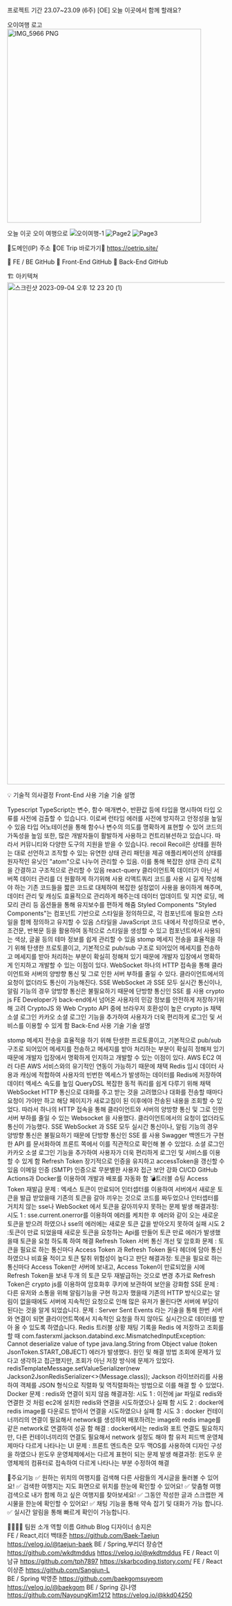 


프로젝트 기간 23.07~23.09 (6주)
[OE] 오늘 이곳에서 함께 할래요?

오이여행 로고
<img width="449" alt="IMG_5966 PNG" src="https://github.com/FIVEZO/front-end-toogo/assets/132332533/994e2f6d-4a97-4464-a7f3-2e9ae0acfa2d">

오늘 이곳 오이 여행으로
![오이여행-1](https://github.com/FIVEZO/front-end-toogo/assets/132332533/976d4c76-6ca8-417d-a2b6-92fe709496d0)
![Page2](https://github.com/FIVEZO/front-end-toogo/assets/132332533/dda510c2-a5b9-40c2-9dbf-4e51d410d0ad)
![Page3](https://github.com/FIVEZO/front-end-toogo/assets/132332533/455f3f89-2a5a-4d70-8b87-77a7d1c479e0)


🚪도메인(IP) 주소
🥒OE Trip 바로가기🥒 https://oetrip.site/

🔑 FE / BE GitHub
🥒 Front-End GitHub
🥒 Back-End GitHub

🏗 아키텍쳐
<img width="1163" alt="스크린샷 2023-09-04 오후 12 23 20 (1)" src="https://github.com/FIVEZO/front-end-toogo/assets/132332533/5cd32776-7c28-4ecf-addc-e0f2be27d0e6">

💡 기술적 의사결정
Front-End
사용 기술 기술 설명

Typescript    	TypeScript는 변수, 함수 매개변수, 반환값 등에 타입을 명시하여 타입 오류를 사전에 검출할 수 있습니다. 이로써 런타임 에러를 사전에 방지하고 안정성을 높일 수 있음 타입 어노테이션을 통해 함수나 변수의 의도를 명확하게 표현할 수 있어 코드의 가독성을 높임 또한, 많은 개발자들이 활발하게 사용하고 컨트리뷰션하고 있습니다. 따라서 커뮤니티와 다양한 도구의 지원을 받을 수 있습니다.
recoil	Recoil은 상태를 원하는 대로 선언하고 조작할 수 있는 유연한 상태 관리 패턴을 제공 애플리케이션의 상태를 원자적인 유닛인 "atom"으로 나누어 관리할 수 있음. 이를 통해 복잡한 상태 관리 로직을 간결하고 구조적으로 관리할 수 있음
react-query	클라이언트쪽 데이터가 아닌 서버쪽 데이터 관리를 더 원활하게 하기위해 사용
리액트쿼리 코드를 사용 시 길게 작성해야 하는 기존 코드들을 짧은 코드로 대체하여 복잡한 설정없이 사용을 용이하게 해주며, 데이터 관리 및 캐싱도 효율적으로 관리하게 해주는데 데이터 업데이트 및 지연 로딩, 메모리 관리 등 옵션들을 통해 유지보수를 편하게 해줌
Styled Components	"Styled Components"는 컴포넌트 기반으로 스타일을 정의하므로, 각 컴포넌트에 필요한 스타일을 함께 정의하고 유지할 수 있음
스타일을 JavaScript 코드 내에서 작성하므로 변수, 조건문, 반복문 등을 활용하여 동적으로 스타일을 생성할 수 있고 컴포넌트에서 사용되는 색상, 글꼴 등의 테마 정보를 쉽게 관리할 수 있음
stomp	메세지 전송을 효율적을 하기 위해 탄생한 프로토콜이고, 기본적으로 pub/sub 구조로 되어있어 메세지를 전송하고 메세지를 받아 처리하는 부분이 확실히 정해져 있기 때문에 개발자 입장에서 명확하게 인지하고 개발할 수 있는 이점이 있다.
WebSocket	하나의 HTTP 접속을 통해 클라이언트와 서버의 양방향 통신 및 그로 인한 서버 부하를 줄일 수 있다. 클라이언트에서의 요청이 없더라도 통신이 가능해진다.
SSE	WebSocket 과 SSE 모두 실시간 통신이나, 알림 기능의 경우 양방향 통신은 불필요하기 때문에 단방향 통신인 SSE 를 사용
crypto js	FE Developer가 back-end에서 넘어온 사용자의 민감 정보를 안전하게 저장하기위해 고려
CryptoJS 와 Web Crypto API 중에 브라우저 호환성이 높은 crypto js 채택
소셜 로그인	카카오 소셜 로그인 기능을 추가하여 사용자가 더욱 편리하게 로그인 및 서비스를 이용할 수 있게 함
Back-End
사용 기술 기술 설명

stomp	메세지 전송을 효율적을 하기 위해 탄생한 프로토콜이고, 기본적으로 pub/sub 구조로 되어있어 메세지를 전송하고 메세지를 받아 처리하는 부분이 확실히 정해져 있기 때문에 개발자 입장에서 명확하게 인지하고 개발할 수 있는 이점이 있다.
AWS EC2	여러 다른 AWS 서비스와의 유기적인 연동이 가능하기 때문에 채택
Redis	임시 데이터 사용과 캐싱에 적합하여 사용자의 빈번한 엑세스가 발생하는 데이터를 Redis에 저장하여 데이터 엑세스 속도를 높임
QueryDSL	복잡한 동적 쿼리를 쉽게 다루기 위해 채택
WebSocket	HTTP 통신으로 대화를 주고 받는 것을 고려했으나 대화를 전송할 때마다 요청이 가야만 하고 해당 페이지가 새로고침이 된 이후에야 전송된 내용을 조회할 수 있었다.
따라서 하나의 HTTP 접속을 통해 클라이언트와 서버의 양방향 통신 및 그로 인한 서버 부하를 줄일 수 있는 Websocket 을 사용했다. 클라이언트에서의 요청이 없더라도 통신이 가능했다.
SSE	WebSocket 과 SSE 모두 실시간 통신이나, 알림 기능의 경우 양방향 통신은 불필요하기 때문에 단방향 통신인 SSE 를 사용
Swagger	백엔드가 구현한 API 를 문서화하여 프론트 쪽에서 이를 직관적으로 확인해 볼 수 있었다.
소셜 로그인	카카오 소셜 로그인 기능을 추가하여 사용자가 더욱 편리하게 로그인 및 서비스를 이용할 수 있게 함
Refresh Token	장기적으로 인증을 유지하고 accessToken을 갱신할 수 있음
이메일 인증 (SMTP)	인증으로 무분별한 사용자 접근 보안 강화
CI/CD	GitHub Actions과 Docker를 이용하여 개발과 배포를 자동화 함
💣트러블 슈팅
Access Token 재발급
문제 : 엑세스 토큰이 만료되어 인터셉터를 이용하여 서버에서 새로운 토큰을 발급 받았을때 기존의 토큰을 갈아 끼우는 것으로 코드를 짜두었으나 인터셉터를 거치치 않는 sse나 WebSocket 에서 토큰을 갈아끼우지 못하는 문제 발생
해결과정:
시도 1 : sse.current.onerror를 이용하여 에러를 케치한 후 에러와 같이 오는 새로운 토큰을 받으려 하였으나 sse의 에러에는 새로운 토큰 값을 받아오지 못하여 실패
시도 2 :토큰이 만료 되었을때 새로운 토큰을 요청하는 Api를 만들어 토큰 만료 에러가 발생했을때 토큰을 요청 하도록 하여 해결
Refresh Token 서버 통신 개선 및 암호화
문제 : 토큰을 필요로 하는 통신마다 Access Token 과 Refresh Token 둘다 헤더에 담아 통신하였으나 비효율 적이고 토큰 탈취 위험성이 높다고 판단
해결과정: 토큰을 필요로 하는 통신마다 Access Token만 서버에 보내고, Access Token이 만료되었을 시에 Refresh Token을 보내 두개 의 토큰 모두 재발급하는 것으로 변경 추가로 Refresh Token은 crypto js를 이용하여 암호화후 쿠키에 보관하여 보안을 강화함
SSE
문제 : 다른 유저와 소통을 위해 알림기능을 구현 하고자 했을때 기존의 HTTP 방식으로는 알림이 없을때에도 서버에 지속적인 요청으로 인해 많은 유저가 몰린다면 서버에 부담이 된다는 것을 알게 되었습니다.
문제 : Server Sent Events 라는 기술을 통해 한번 서버와 연결이 되면 클라이언트쪽에서 지속적인 요청을 하지 않아도 실시간으로 데이터를 받아 올 수 있도록 하였습니다.
Redis
트러블 상황
채팅 기록을 Redis 에 저장하고 조회를 할 때 com.fasterxml.jackson.databind.exc.MismatchedInputException: Cannot deserialize value of type java.lang.String from Object value (token JsonToken.START_OBJECT) 에러가 발생했다.
원인 및 해결 방법
조회에 문제가 있다고 생각하고 접근했지만, 조회가 아닌 저장 방식에 문제가 있었다. redisTemplateMessage.setValueSerializer(new Jackson2JsonRedisSerializer<>(Message.class)); Jackson 라이브러리를 사용하여 객체를 JSON 형식으로 직렬화 및 역직렬화하는 방법으로 이를 해결 할 수 있었다.
Docker
문제 : redis와 연결이 되지 않음
해결과정:
시도 1 : 이전에 jar 파일로 redis와 연결한 것 처럼 ec2에 설치한 redis와 연결을 시도하였으나 실패 함 시도 2 : docker에 redis image를 다운로드 받아서 연결을 시도하였으나 실패 함
시도 3 : docker 컨테이너끼리의 연결이 필요해서 network를 생성하여 배포하려는 image와 redis image를 같은 network로 연결하여 성공 함
해결 : docker에서는 redis와 포트 연결도 필요하지만, 다른 컨테이너끼리의 연결도 필요해서 network 설정도 해야 함
유저 피드백
운영체제마다 다르게 나타나는 UI
문제 : 프론트 엔드측은 모두 맥OS를 사용하여 디자인 구성을 하였으나 윈도우 운영체제에서는 다르게 표현이 되는 문제 발생
해결과정: 윈도우 운영체제의 컴퓨터로 접속하여 다르게 나타나는 부분 수정하여 해결

🔎주요기능
✅ 원하는 위치의 여행지를 검색해 다른 사람들의 게시글을 둘러볼 수 있어요!
✅ 검색한 여행지는 지도 화면으로 위치를 한눈에 확인할 수 있어요!
✅ 맞춤형 여행 검색으로 내가 함께 하고 싶은 여행지를 찾아보세요!
✅ 그동안 작성한 글과 스크랩한 게시물을  한눈에 확인할 수 있어요!
✅ 채팅 기능을 통해 약속 잡기 및 대화가 가능 합니다.
✅ 실시간 알림을 통해 빠르게 확인이 가능합니다.

👩‍👩‍👦‍👦 팀원 소개
역할	이름	Github	Blog
디자이너 	송지은	 	 
FE / React,리더	백태준	https://github.com/Baek-Taejun	https://velog.io/@taejun-baek 
BE / Spring,부리더	장승연	https://github.com/wkdtmddus	https://velog.io/@wkdtmddus
FE / React	이남규	https://github.com/tph7897	https://skarbcoding.tistory.com/ 
FE / React	이상준	https://github.com/Sangjun-L	 
BE / Spring	박영준	https://github.com/baekgomsuyeom	https://velog.io/@baekgom 
BE / Spring	김나영	https://github.com/NayoungKim1212	https://velog.io/@kkd04250
